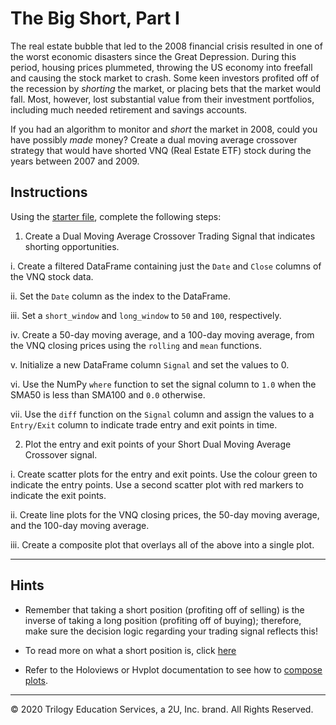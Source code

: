 # The Big Short, Part I

The real estate bubble that led to the 2008 financial crisis resulted in one of the worst economic disasters since the Great Depression. During this period, housing prices plummeted, throwing the US economy into freefall and causing the stock market to crash. Some keen investors profited off of the recession by *shorting* the market, or placing bets that the market would fall. Most, however, lost substantial value from their investment portfolios, including much needed retirement and savings accounts.

If you had an algorithm to monitor and *short* the market in 2008, could you have possibly *made* money? Create a dual moving average crossover strategy that would have shorted VNQ (Real Estate ETF) stock during the years between 2007 and 2009.

## Instructions

Using the [starter file](Unsolved/the_big_short.ipynb), complete the following steps:

  1. Create a Dual Moving Average Crossover Trading Signal that indicates shorting opportunities.

  i.    Create a filtered DataFrame containing just the `Date` and `Close` columns of the VNQ stock data.

  ii.   Set the `Date` column as the index to the DataFrame.

  iii.  Set a `short_window` and `long_window` to `50` and `100`, respectively.

  iv.   Create a 50-day moving average, and a 100-day moving average, from the VNQ closing prices using the `rolling` and `mean` functions.

  v.    Initialize a new DataFrame column `Signal` and set the values to 0.

  vi.   Use the NumPy `where` function to set the signal column to `1.0` when the SMA50 is less than SMA100 and `0.0` otherwise.

  vii.  Use the `diff` function on the `Signal` column and assign the values to a `Entry/Exit` column to indicate trade entry and exit points in time.

  2. Plot the entry and exit points of your Short Dual Moving Average Crossover signal.

  i.    Create scatter plots for the entry and exit points. Use the colour green to indicate the entry points. Use a second scatter plot with red markers to indicate the exit points.

  ii.   Create line plots for the VNQ closing prices, the 50-day moving average, and the 100-day moving average.

  iii.  Create a composite plot that overlays all of the above into a single plot.

---

## Hints

* Remember that taking a short position (profiting off of selling) is the inverse of taking a long position (profiting off of buying); therefore, make sure the decision logic regarding your trading signal reflects this!

* To read more on what a short position is, click [here](https://www.investopedia.com/terms/s/short.asp)

* Refer to the Holoviews or Hvplot documentation to see how to [compose plots](https://holoviz.org/tutorial/Composing_Plots.html).

---

© 2020 Trilogy Education Services, a 2U, Inc. brand. All Rights Reserved.
